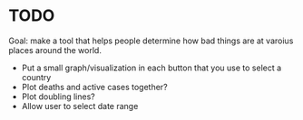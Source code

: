 # TODO

Goal: make a tool that helps people determine how bad things are at varoius
places around the world.

* Put a small graph/visualization in each button that you use to select a country
* Plot deaths and active cases together?
* Plot doubling lines?
* Allow user to select date range
